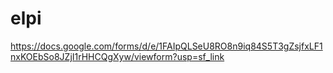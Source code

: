 # elpi

https://docs.google.com/forms/d/e/1FAIpQLSeU8RO8n9iq84S5T3gZsjfxLF1nxKOEbSo8JZjI1rHHCQgXyw/viewform?usp=sf_link
